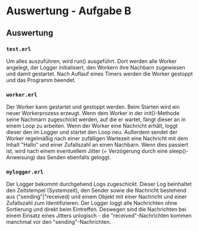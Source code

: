# Auswertung - Aufgabe B

## Auswertung

### `test.erl`

Um alles auszuführen, wird run() ausgeführt. Dort werden alle Worker angelegt, der Logger initialisiert, den Workern ihre Nachbarn zugewiesen und damit gestartet. Nach Auflauf eines Timers werden die Worker gestoppt und das Programm beendet.

### `worker.erl`

Der Worker kann gestartet und gestoppt werden. Beim Starten wird ein neuer Workerprozess erzeugt. Wenn dem Worker in der init()-Methode seine Nachmarn zugeschickt werden, auf die er wartet, fängt dieser an in einem Loop zu arbeiten. Wenn der Worker eine Nachricht erhält, loggt dieser den im Logger und startet den Loop neu. Außerdem sendet der Worker regelmäßig nach einer zufälligen Wartezeit eine Nachricht mit dem Inhalt "Hallo" und einer Zufallszahl an einen Nachbarn. Wenn dies passiert ist, wird nach einem eventuellem Jitter (= Verzögerung durch eine sleep()-Anweisung) das Senden ebenfalls geloggt.

### `mylogger.erl`

Der Logger bekommt durchgehend Logs zugeschickt. Dieser Log beinhaltet den Zeitstempel (Systemzeit), den Sender sowie die Nachricht bestehend aus ("sending"|"received) und einem Objekt mit einer Nachricht und einer Zufallszahl zum Identifizieren. Der Logger loggt alle Nachrichten ohne Sortierung und direkt beim Eintreffen. Deswegen sind die Nachrichten bei einem Einsatz eines Jitters unlogisch - die "received"-Nachrichten kommen manchmal vor den "sending"-Nachrichten.
